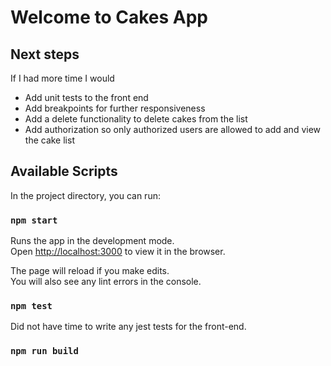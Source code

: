 # Welcome to Cakes App

## Next steps

If I had more time I would

- Add unit tests to the front end
- Add breakpoints for further responsiveness
- Add a delete functionality to delete cakes from the list
- Add authorization so only authorized users are allowed to add and view the cake list

## Available Scripts

In the project directory, you can run:

### `npm start`

Runs the app in the development mode.\
Open [http://localhost:3000](http://localhost:3000) to view it in the browser.

The page will reload if you make edits.\
You will also see any lint errors in the console.

### `npm test`

Did not have time to write any jest tests for the front-end.

### `npm run build`
